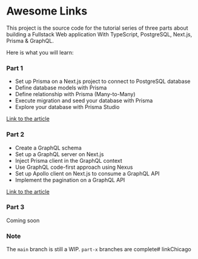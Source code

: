 # Awesome Links

This project is the source code for the tutorial series of three parts about building a Fullstack Web application With TypeScript, PostgreSQL, Next.js, Prisma & GraphQL.

Here is what you will learn:
### Part 1
* Set up Prisma on a Next.js project to connect to PostgreSQL database
* Define database models with Prisma
* Define relationship with Prisma (Many-to-Many)
* Execute migration and seed your database with Prisma
* Explore your database with Prisma Studio

[Link to the article](https://www.prisma.io/blog/fullstack-nextjs-graphql-prisma-oklidw1rhw)

### Part 2
* Create a GraphQL schema
* Set up a GraphQL server on Next.js
* Inject Prisma client in the GraphQL context
* Use GraphQL code-first approach using Nexus
* Set up Apollo client on Next.js to consume a GraphQL API
* Implement the pagination on a GraphQL API

[Link to the article](https://www.prisma.io/blog/fullstack-nextjs-graphql-prisma-2-fwpc6ds155)

### Part 3
Coming soon


### Note
The `main` branch is still a WIP. `part-x` branches are complete# linkChicago
